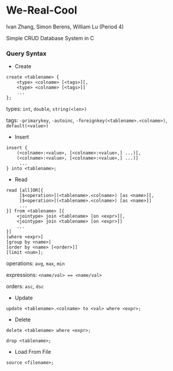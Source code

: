 # We-Real-Cool

Ivan Zhang, Simon Berens, William Lu (Period 4)

Simple CRUD Database System in C

### Query Syntax
- Create

```
create <tablename> {
    <type> <colname> [<tags>][,
    <type> <colname> [<tags>]]
    ...
};
```
types: `int`, `double`, `string(<len>)`

tags: `-primarykey`, `-autoinc`, `-foreignkey(<tablename>.<colname>)`, `default(<value>)`

- Insert

```
insert {
    (<colname>:<value>, [<colname>:<value>,] ...)[,
    (<colname>:<value>, [<colname>:<value>,] ...)]
     ...
} into <tablename>;
```

- Read

```
read [all]OR[{
     [$<operation>](<tablename>.<colname>) [as <name>][,
     [$<operation>](<tablename>.<colname>) [as <name>]]
     ...
}] from <tablename> [{
    <jointype> join <tablename> [on <expr>][,
    <jointype> join <tablename> [on <expr>]]
    ...
}] 
[where <expr>]
[group by <name>]
[order by <name> [<order>]]
[limit <num>];
```

operations: `avg`, `max`, `min`

expressions: `<name/val> == <name/val>`

orders: `asc`, `dsc`

- Update

`update <tablename>.<colname> to <val> where <expr>;`

- Delete

`delete <tablename> where <expr>;`

`drop <tablename>;`

- Load From File

`source <filename>;`
